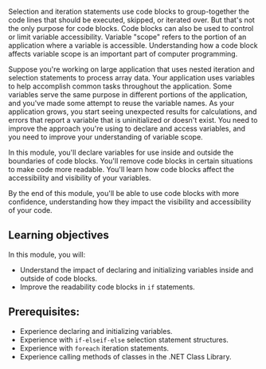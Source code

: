 Selection and iteration statements use code blocks to group-together the code lines that should be executed, skipped, or iterated over. But that's not the only purpose for code blocks. Code blocks can also be used to control or limit variable accessibility. Variable "scope" refers to the portion of an application where a variable is accessible. Understanding how a code block affects variable scope is an important part of computer programming.

Suppose you're working on large application that uses nested iteration and selection statements to process array data. Your application uses variables to help accomplish common tasks throughout the application. Some variables serve the same purpose in different portions of the application, and you've made some attempt to reuse the variable names. As your application grows, you start seeing unexpected results for calculations, and errors that report a variable that is uninitialized or doesn't exist. You need to improve the approach you're using to declare and access variables, and you need to improve your understanding of variable scope.

In this module, you'll declare variables for use inside and outside the boundaries of code blocks. You'll remove code blocks in certain situations to make code more readable. You'll learn how code blocks affect the accessibility and visibility of your variables.

By the end of this module, you'll be able to use code blocks with more confidence, understanding how they impact the visibility and accessibility of your code.

## Learning objectives

In this module, you will:

- Understand the impact of declaring and initializing variables inside and outside of code blocks.
- Improve the readability code blocks in `if` statements.

## Prerequisites:

- Experience declaring and initializing variables.
- Experience with `if-elseif-else` selection statement structures.
- Experience with `foreach` iteration statements.
- Experience calling methods of classes in the .NET Class Library.
